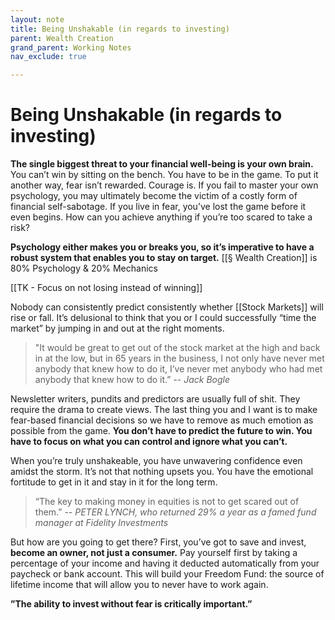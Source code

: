 ```yaml
---
layout: note
title: Being Unshakable (in regards to investing)
parent: Wealth Creation
grand_parent: Working Notes
nav_exclude: true

---
```

# Being Unshakable (in regards to investing)
**The single biggest threat to your financial well-being is your own brain.** You can’t win by sitting on the bench. You have to be in the game. To put it another way, fear isn’t rewarded. Courage is. If you fail to master your own psychology, you may ultimately become the victim of a costly form of financial self-sabotage. If you live in fear, you’ve lost the game before it even begins. How can you achieve anything if you’re too scared to take a risk?

**Psychology either makes you or breaks you, so it’s imperative to have a robust system that enables you to stay on target.** [[§ Wealth Creation]] is 80% Psychology & 20% Mechanics

[[TK - Focus on not losing instead of winning]]

Nobody can consistently predict consistently whether [[Stock Markets]] will rise or fall. It’s delusional to think that you or I could successfully “time the market” by jumping in and out at the right moments. 
> "It would be great to get out of the stock market at the high and back in at the low, but in 65 years in the business, I not only have never met anybody that knew how to do it, I’ve never met anybody who had met anybody that knew how to do it.” -- _Jack Bogle_

Newsletter writers, pundits and predictors are usually full of shit. They require the drama to create views. The last thing you and I want is to make fear-based financial decisions so we have to remove as much emotion as possible from the game. **You don’t have to predict the future to win. You have to focus on what you can control and ignore what you can’t.**

When you’re truly unshakeable, you have unwavering confidence even amidst the storm. It’s not that nothing upsets you. You have the emotional fortitude to get in it and stay in it for the long term.

>“The key to making money in equities is not to get scared out of them.” -- _PETER LYNCH, who returned 29% a year as a famed fund manager at Fidelity Investments_

But how are you going to get there? First, you’ve got to save and invest, **become an owner, not just a consumer.** Pay yourself first by taking a percentage of your income and having it deducted automatically from your paycheck or bank account. This will build your Freedom Fund: the source of lifetime income that will allow you to never have to work again.

**”The ability to invest without fear is critically important.”**